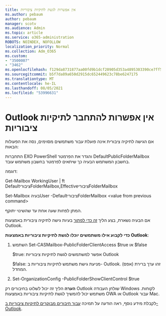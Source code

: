 ```yaml
---
title: אין אפשרות לגשת לתיקיות ציבוריות
ms.author: pebaum
author: pebaum
manager: scotv
ms.audience: Admin
ms.topic: article
ms.service: o365-administration
ROBOTS: NOINDEX, NOFOLLOW
localization_priority: Normal
ms.collection: Adm_O365
ms.custom:
- "3500007"
- "3462"
ms.openlocfilehash: f129da8731877aa00fd9b1dcf20905d353a4895303390ce7ff5642a8ff3ccbc2
ms.sourcegitcommit: b5f7da89a650d2915dc652449623c78be6247175
ms.translationtype: MT
ms.contentlocale: he-IL
ms.lasthandoff: 08/05/2021
ms.locfileid: "53996631"
---
```

# <a name="outlook-cannot-connect-to-public-folders"></a>Outlook אין אפשרות להתחבר לתיקיות ציבוריות

אם הגישה לתיקיה ציבורית אינה פועלת עבור משתמשים מסוימים, נסה את הפעולות הבאות:

התחברות EXO PowerShell והגדר את הפרמטר DefaultPublicFolderMailbox בחשבון המשתמש הבעיה כך שיתאים לפרמטר בחשבון משתמש עובד.

דוגמה:

Get-Mailbox WorkingUser | ft DefaultציבוריFolderMailbox,EffectiveציבוריFolderMailbox

Set-Mailbox בעיהUser -DefaultציבוריFolderMailbox \<value from previous command>

המתן לפחות שעה אחת עד שהשינוי יתוקף.

אם הבעיה נשארת, בצע הליך [זה כדי לפתור](https://aka.ms/pfcte) בעיות גישה לתיקיה ציבורית באמצעות Outlook.
 
**כדי לקבוע אילו משתמשים יוכלו לגשת לתיקיות ציבוריות באמצעות Outlook**:

1.  השתמש <mailboxname> Set-CASMailbox-PublicFolderClientAccess $true או $false  
      
    $true: אפשר למשתמשים לגשת לתיקיות ציבוריות Outlook  
      
    $false: מניעת גישת משתמש לתיקיות ציבוריות ב- Outlook. (אפס) זהו ערך ברירת המחדל.  
        
2.  Set-OrganizationConfig -PublicFolderShowClientControl $true   
      
**הערה** הליך זה יכול לשלוט בחיבורים רק Outlook שולחן העבודה Windows לקוחות. משתמש יכול להמשיך לגשת לתיקיות ציבוריות באמצעות OWA או Outlook עבור Mac.
 
לקבלת מידע נוסף, ראה הודעה על תמיכה [עבור חיבורים מבוקרים לתיקיות ציבוריות ב- Outlook](https://aka.ms/controlpf).